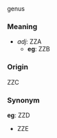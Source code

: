 genus
### Meaning
+ _adj_: ZZA
    + __eg__: ZZB

### Origin

ZZC

### Synonym

__eg__: ZZD

+ ZZE


